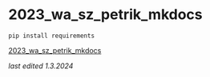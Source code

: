 # 2023_wa_sz_petrik_mkdocs 
`pip install requirements`

[2023_wa_sz_petrik_mkdocs](https://gyarab.github.io/2023_wa_sz_petrik_mkdocs/)

*last edited 1.3.2024*
